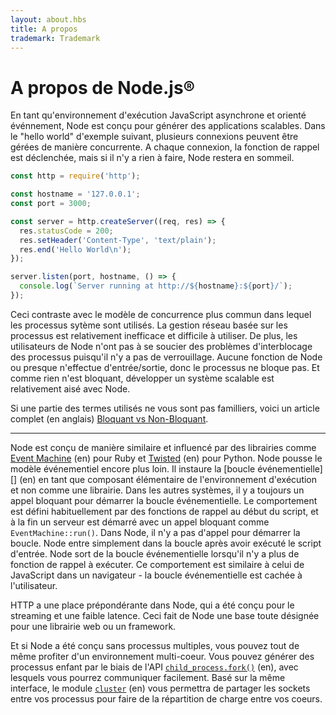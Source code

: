 ```yaml
---
layout: about.hbs
title: A propos
trademark: Trademark
---
```

# A propos de Node.js&reg;

En tant qu'environnement d'exécution JavaScript asynchrone et orienté événnement, Node est conçu
pour générer des applications scalables. Dans le "hello world" d'exemple
suivant, plusieurs connexions peuvent être gérées de manière concurrente.
A chaque connexion, la fonction de rappel est déclenchée, mais si il n'y a rien à faire, Node restera en sommeil.                                                                   

```javascript
const http = require('http');

const hostname = '127.0.0.1';
const port = 3000;

const server = http.createServer((req, res) => {
  res.statusCode = 200;
  res.setHeader('Content-Type', 'text/plain');
  res.end('Hello World\n');
});

server.listen(port, hostname, () => {
  console.log(`Server running at http://${hostname}:${port}/`);
});
```

Ceci contraste avec le modèle de concurrence plus commun dans lequel les processus sytème
sont utilisés. La gestion réseau basée sur les processus est relativement
inefficace et difficile à utiliser. De plus, les utilisateurs de Node n'ont pas à se soucier des problèmes d'interblocage des processus
puisqu'il n'y a pas de verrouillage. Aucune fonction de Node ou presque
n'effectue d'entrée/sortie, donc le processus ne bloque pas. Et comme rien
n'est bloquant, développer un système scalable est relativement aisé avec Node.

Si une partie des termes utilisés ne vous sont pas familliers, voici
un article complet (en anglais) [Bloquant vs Non-Bloquant][].

---

Node est conçu de manière similaire et influencé par des
librairies comme [Event Machine][] (en) pour Ruby et [Twisted][] (en) pour Python.
Node pousse le modèle événementiel encore plus loin. Il instaure la
[boucle événementielle][] (en) en tant que composant élémentaire de l'environnement d'exécution
et non comme une librairie. Dans les autres systèmes, il y a toujours
un appel bloquant pour démarrer la boucle événementielle.
Le comportement est défini habituellement par des fonctions de rappel au
début du script, et à la fin un serveur est démarré avec un appel bloquant 
comme `EventMachine::run()`. Dans Node, il n'y a pas d'appel pour démarrer la boucle.
Node entre simplement dans la boucle après avoir exécuté le script d'entrée.
Node sort de la boucle événementielle lorsqu'il n'y a plus de fonction
de rappel à exécuter. Ce comportement est similaire à celui de JavaScript
dans un navigateur - la boucle événementielle est cachée à l'utilisateur.

HTTP a une place prépondérante dans Node, qui a été conçu pour le streaming
et une faible latence. Ceci fait de Node une base toute désignée pour une librairie web ou un framework.

Et si Node a été conçu sans processus multiples, vous pouvez tout de même
profiter d'un environnement multi-coeur. Vous pouvez générer des processus 
enfant par le biais de l'API [`child_process.fork()`][] (en), avec lesquels 
vous pourrez communiquer facilement. Basé sur la même interface, le 
 module
 [`cluster`][] (en) vous permettra de partager les sockets entre vos processus
 pour faire de la répartition de charge entre vos coeurs.

[Bloquant vs Non-Bloquant]: https://omarjs.org/en/docs/guides/blocking-vs-non-blocking/
[`child_process.fork()`]: https://omarjs.org/api/child_process.html#child_process_child_process_fork_modulepath_args_options
[`cluster`]: https://omarjs.org/api/cluster.html
[boucle événnementielle]: https://omarjs.org/en/docs/guides/event-loop-timers-and-nexttick/
[Event Machine]: https://github.com/eventmachine/eventmachine
[Twisted]: http://twistedmatrix.com/

